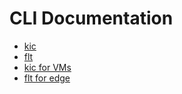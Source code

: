 # CLI Documentation

- [kic](kic/README.md)
- [flt](flt/README.md)
- [kic for VMs](kicv/README.md)
- [flt for edge](flte/README.md)

